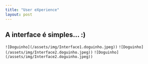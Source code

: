 ```yaml
---
title: "User eXperience"
layout: post
---
```


## A interface é simples...   :)

`![Doguinho](/assets/img/Interface1.doguinho.jpeg))`
`![Doguinho](/assets/img/Interface2.doguinho.jpeg))`
`![Doguinho](/assets/img/Interface2.doguinho.jpeg))`